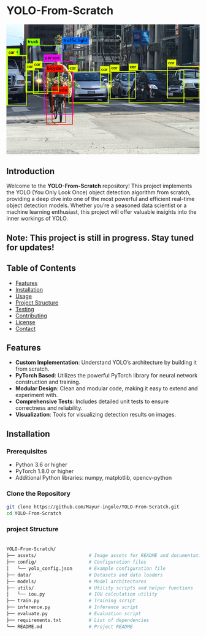 # YOLO-From-Scratch

![YOLO](https://github.com/Mayur-ingole/YOLO-From-Scratch/blob/main/assets/yolo_image.png)

## Introduction

Welcome to the **YOLO-From-Scratch** repository! This project implements the YOLO (You Only Look Once) object detection algorithm from scratch, providing a deep dive into one of the most powerful and efficient real-time object detection models. Whether you’re a seasoned data scientist or a machine learning enthusiast, this project will offer valuable insights into the inner workings of YOLO.

## **Note:** This project is still in progress. Stay tuned for updates!

## Table of Contents

- [Features](#features)
- [Installation](#installation)
- [Usage](#usage)
- [Project Structure](#project-structure)
- [Testing](#testing)
- [Contributing](#contributing)
- [License](#license)
- [Contact](#contact)

## Features

- **Custom Implementation**: Understand YOLO’s architecture by building it from scratch.
- **PyTorch Based**: Utilizes the powerful PyTorch library for neural network construction and training.
- **Modular Design**: Clean and modular code, making it easy to extend and experiment with.
- **Comprehensive Tests**: Includes detailed unit tests to ensure correctness and reliability.
- **Visualization**: Tools for visualizing detection results on images.

## Installation

### Prerequisites

- Python 3.6 or higher
- PyTorch 1.8.0 or higher
- Additional Python libraries: numpy, matplotlib, opencv-python

### Clone the Repository

```bash
git clone https://github.com/Mayur-ingole/YOLO-From-Scratch.git
cd YOLO-From-Scratch
```
### project Structure
```bash

YOLO-From-Scratch/
├── assets/                   # Image assets for README and documentation
├── config/                   # Configuration files
│   └── yolo_config.json      # Example configuration file
├── data/                     # Datasets and data loaders
├── models/                   # Model architectures
├── utils/                    # Utility scripts and helper functions
│   └── iou.py                # IOU calculation utility
├── train.py                  # Training script
├── inference.py              # Inference script
├── evaluate.py               # Evaluation script
├── requirements.txt          # List of dependencies
└── README.md                 # Project README
